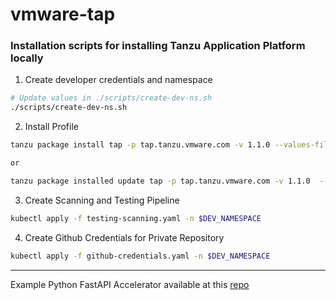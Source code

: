 # vmware-tap

### Installation scripts for installing Tanzu Application Platform locally

1. Create developer credentials and namespace
```sh
# Update values in ./scripts/create-dev-ns.sh
./scripts/create-dev-ns.sh
```

2. Install Profile
```sh
tanzu package install tap -p tap.tanzu.vmware.com -v 1.1.0 --values-file profile-full.yaml -n tap-install

or

tanzu package installed update tap -p tap.tanzu.vmware.com -v 1.1.0  --values-file profile-full.yaml  -n tap-install
```

3. Create Scanning and Testing Pipeline
```sh
kubectl apply -f testing-scanning.yaml -n $DEV_NAMESPACE
```

4. Create Github Credentials for Private Repository
```sh
kubectl apply -f github-credentials.yaml -n $DEV_NAMESPACE
```

---

Example Python FastAPI Accelerator available at this [repo](https://github.com/guyzsarun/python-fastapi-accelerator)

